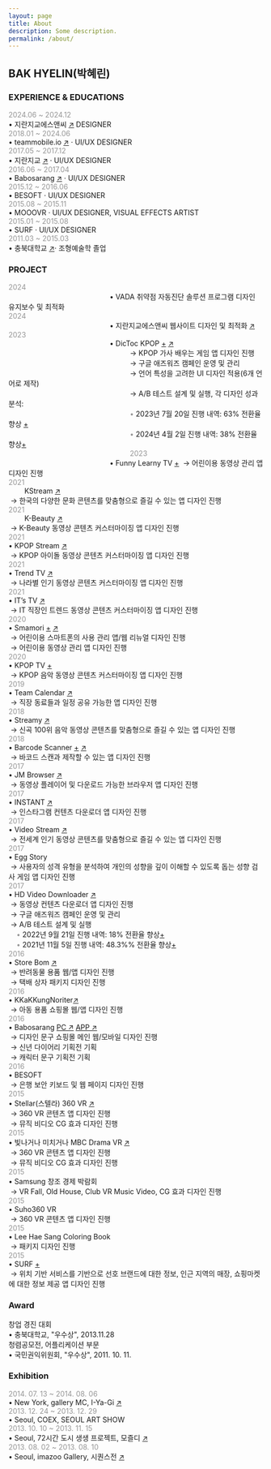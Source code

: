 ```yaml
---
layout: page
title: About
description: Some description.
permalink: /about/
---
```


<!-- <img itemprop="image" class="img-rounded" src="#" alt="jamy"> -->
## BAK HYELIN(박혜린) 

### EXPERIENCE & EDUCATIONS
<span style="color: #969696;"> 2024.06 ~ 2024.12 </span>  
• 지란지교에스앤씨 <a href="https://www.jiransnc.com" target="_blank">↗</a> DESIGNER  
<span style="color: #969696;"> 2018.01 ~ 2024.06 </span>  
• teammobile.io <a href="https://www.teammobile.io/" target="_blank">↗</a> · UI/UX DESIGNER  
<span style="color: #969696;"> 2017.05 ~ 2017.12 </span>  
• 지란지교 <a href="https://www.jiran.com/" target="_blank">↗</a> · UI/UX DESIGNER  
<span style="color: #969696;">2016.06 ~ 2017.04</span>  
• Babosarang <a href="http://www.babosarang.co.kr/" target="_blank">↗</a> · UI/UX DESIGNER  
<span style="color: #969696;">2015.12 ~ 2016.06</span>  
• BESOFT · UI/UX DESIGNER  
<span style="color: #969696;">2015.08 ~ 2015.11</span>  
• MOOOVR · UI/UX DESIGNER, VISUAL EFFECTS ARTIST  
<span style="color: #969696;">2015.01 ~ 2015.08</span>  
• SURF · UI/UX DESIGNER  
<span style="color: #969696;">2011.03 ~ 2015.03</span>  
• 충북대학교 <a href="https://www.cbnu.ac.kr/www/index.do" target="_blank">↗</a>· 조형예술학 졸업  

### PROJECT
<span style="color: #969696;"> 2024 </span>      
<span style="margin-left: 200px;"> • VADA 취약점 자동진단 솔루션 프로그램 디자인 유지보수 및 최적화 </span>  
<span style="color: #969696;"> 2024 </span>      
<span style="margin-left: 200px;"> • 지란지교에스앤씨 웹사이트 디자인 및 최적화 <a href="https://www.jiransnc.com" target="_blank">↗</a> </span>  
<span style="color: #969696;"> 2023 </span>        
<span style="margin-left: 200px;"> • DicToc KPOP [+](../kpoplyricsgame/) <a href="https://play.google.com/store/search?q=dictoc&c=apps" target="_blank">↗</a></span>  
<span style="margin-left: 240px;"> → KPOP 가사 배우는 게임 앱 디자인 진행  
<span style="margin-left: 240px;"> → 구글 애즈워즈 캠페인 운영 및 관리  
<span style="margin-left: 240px;"> → 언어 특성을 고려한 UI 디자인 적용(6개 언어로 제작)  
<span style="margin-left: 240px;"> → A/B 테스트 설계 및 실행, 각 디자인 성과 분석:  
<span style="color: #969696; margin-left: 240px;"> • </span> 2023년 7월 20일 진행 내역: 63% 전환율 향상 [+](,./ab-kpoplyricsgame-230724/)</span>   
<span style="color: #969696; margin-left: 240px;"> • </span> 2024년 4월 2일 진행 내역: 38% 전환율 향상[+](../ab-kpoplyricsgame-240402/)</span>   
<span style="color: #969696; margin-left: 240px;"> 2023 </span>  
<span style="margin-left: 200px;"> • Funny Learny TV [+](../funnylearnytv/)</span> 
&nbsp;→ 어린이용 동영상 관리 앱 디자인 진행  
<span style="color: #969696;"> 2021 </span>  
&nbsp;&nbsp;&nbsp;&nbsp;&nbsp;&nbsp;&nbsp; KStream <a href="https://play.google.com/store/apps/details?id=io.tm.k.stream" target="_blank">↗</a>  
&nbsp;→ 한국의 다양한 문화 콘텐츠를 맞춤형으로 즐길 수 있는 앱 디자인 진행  
<span style="color: #969696;"> 2021 </span>  
&nbsp;&nbsp;&nbsp;&nbsp;&nbsp;&nbsp;&nbsp; K-Beauty <a href="https://play.google.com/store/apps/details?id=io.tm.kbeauty.tv" target="_blank">↗</a>  
&nbsp;→ K-Beauty 동영상 콘텐츠 커스터마이징 앱 디자인 진행  
<span style="color: #969696;"> 2021 </span>  
• KPOP Stream <a href="https://play.google.com/store/apps/details?id=io.tm.kpop.stream" target="_blank">↗</a>  
&nbsp;→ KPOP 아이돌 동영상 콘텐츠 커스터마이징 앱 디자인 진행  
<span style="color: #969696;"> 2021 </span>  
• Trend TV <a href="https://play.google.com/store/apps/details?id=io.tm.stream.in" target="_blank">↗</a>  
&nbsp;→ 나라별 인기 동영상 콘텐츠 커스터마이징 앱 디자인 진행  
<span style="color: #969696;"> 2021 </span>   
• IT’s TV <a href="https://play.google.com/store/apps/details?id=io.tm.its.tv" target="_blank">↗</a>  
&nbsp;→ IT 직장인 트렌드 동영상 콘텐츠 커스터마이징 앱 디자인 진행   
<span style="color: #969696;"> 2020 </span>   
• Smamori [+](../kidsvideoapp/) <a href="https://smamori.jp/" target="_blank">↗</a>  
&nbsp;→ 어린이용 스마트폰의 사용 관리 앱/웹 리뉴얼 디자인 진행  
&nbsp;→ 어린이용 동영상 관리 앱 디자인 진행  
<span style="color: #969696;"> 2020 </span>  
• KPOP TV [+](../icon-kpop/)  
&nbsp;→ KPOP 음악 동영상 콘텐츠 커스터마이징 앱 디자인 진행   
<span style="color: #969696;"> 2019 </span>   
• Team Calendar <a href="https://play.google.com/store/apps/details?id=io.jmobile.tm.calendar" target="_blank">↗</a>  
&nbsp;→ 직장 동료들과 일정 공유 가능한 앱 디자인 진행  
<span style="color: #969696;"> 2018 </span>  
• Streamy <a href="https://play.google.com/store/apps/details?id=com.fms.streamy" target="_blank">↗</a>  
&nbsp;→ 신곡 100위 음악 동영상 콘텐츠를 맞춤형으로 즐길 수 있는 앱 디자인 진행  
<span style="color: #969696;"> 2018 </span>  
•  Barcode Scanner [+](../barcode_scanner/) [↗](https://play.google.com/store/apps/details?id=io.jmobile.jmscanner)  
&nbsp;→ 바코드 스캔과 제작할 수 있는 앱 디자인 진행  
<span style="color: #969696;"> 2017 </span>  
•  JM Browser <a href="https://play.google.com/store/apps/details?id=io.jmobile.browser" target="_blank">↗</a>  
&nbsp;→ 동영상 플레이어 및 다운로드 가능한 브라우저 앱 디자인 진행  
<span style="color: #969696;"> 2017 </span>  
• INSTANT <a href="https://play.google.com/store/apps/details?id=io.jmobile.instant" target="_blank">↗</a>  
&nbsp;→ 인스타그램 컨텐츠 다운로더 앱 디자인 진행  
<span style="color: #969696;"> 2017 </span>  
• Video Stream <a href="https://play.google.com/store/apps/details?id=io.jmobile.video.browser" target="_blank">↗</a>  
&nbsp;→ 전세계 인기 동영상 콘텐츠를 맞춤형으로 즐길 수 있는 앱 디자인 진행  
<span style="color: #969696;"> 2017 </span>  
• Egg Story  
&nbsp;→ 사용자의 성격 유형을 분석하여 개인의 성향을 깊이 이해할 수 있도록 돕는 성향 검사 게임 앱 디자인 진행  
<span style="color: #969696;"> 2017 </span>  
• HD Video Downloader <a href="https://play.google.com/store/apps/details?id=com.ne.hdv">↗</a>  
&nbsp;→ 동영상 컨텐츠 다운로더 앱 디자인 진행  
&nbsp;→ 구글 애즈워즈 캠페인 운영 및 관리  
&nbsp;→ A/B 테스트 설계 및 실행  
&nbsp; &nbsp;<span style="color: #969696;"> • </span> 2022년 9월 21일 진행 내역: 18% 전환율 향상[+](../ab-hdvd-220921/)  
&nbsp; &nbsp;<span style="color: #969696;"> • </span>  2021년 11월 5일 진행 내역: 48.3%% 전환율 향상[+](../ab-hdvd-211105/)  
<span style="color: #969696;"> 2016 </span>  
•  Store Bom <a href="https://www.behance.net/gallery/51348153/Shopping-mall-APP-UI" target="_blank">↗</a>  
&nbsp;→ 반려동물 용품 웹/앱 디자인 진행  
&nbsp;→ 택배 상자 패키지 디자인 진행  
<span style="color: #969696;"> 2016 </span>  
•  KKaKKungNoriter<a href="http://kkakkungnoriter.com/" target="_blank">↗</a>  
&nbsp;→ 아동 용품 쇼핑몰 웹/앱 디자인 진행  
<span style="color: #969696;"> 2016 </span>  
•  Babosarang <a href="https://www.behance.net/gallery/51124513/Main_Web(PC)-UI" target="_blank">PC ↗</a> <a href="https://www.behance.net/gallery/51583461/Shopping-mall-APP-UI(Babosarang)" target="_blank">APP ↗</a>  
&nbsp;→ 디자인 문구 쇼핑몰 메인 웹/모바일 디자인 진행  
&nbsp;→ 신년 다이어리 기획전 기획  
&nbsp;→ 캐릭터 문구 기획전 기획  
<span style="color: #969696;"> 2016 </span>   
•  BESOFT  
&nbsp;→ 은행 보안 키보드 및 웹 페이지 디자인 진행  
<span style="color: #969696;"> 2015 </span>  
•  Stellar(스텔라) 360 VR [↗](https://www.youtube.com/watch?v=gvORWNSsGak)  
&nbsp;→ 360 VR 콘텐츠 앱 디자인 진행  
&nbsp;→ 뮤직 비디오 CG 효과 디자인 진행   
<span style="color: #969696;"> 2015 </span>  
•  빛나거나 미치거나 MBC Drama VR [↗](https://www.youtube.com/watch?v=7Eo8ddIhUnE)  
&nbsp;→ 360 VR 콘텐츠 앱 디자인 진행  
&nbsp;→ 뮤직 비디오 CG 효과 디자인 진행  
<span style="color: #969696;"> 2015 </span>  
•  Samsung 창조 경제 박람회  
&nbsp;→ VR Fall, Old House, Club VR Music Video, CG 효과 디자인 진행  
<span style="color: #969696;"> 2015 </span>  
• Suho360 VR  
&nbsp;→ 360 VR 콘텐츠 앱 디자인 진행  
<span style="color: #969696;"> 2015 </span>  
• Lee Hae Sang Coloring Book  
&nbsp;→ 패키지 디자인 진행  
<span style="color: #969696;"> 2015 </span>  
• SURF [+](../marshmello/)  
&nbsp;→ 위치 기반 서비스를 기반으로 선호 브랜드에 대한 정보, 인근 지역의 매장, 쇼핑마켓에 대한 정보 제공 앱 디자인 진행  

### Award
창업 경진 대회   
• 충북대학교, "우수상", 2013.11.28  
청렴공모전, 어플리케이션 부문  
• 국민권익위원회, "우수상", 2011. 10. 11.  

### Exhibition
<span style="color: #969696;">2014. 07. 13 ~ 2014. 08. 06</span>  
•  New York, gallery MC, I-Ya-Gi <a href="http://www.gallerymc.org/h/i-ya-gi-that-connote-you-and-me/" target="_blank">↗</a>  
<span style="color: #969696;">2013. 12. 24 ~ 2013. 12. 29</span>  
•  Seoul, COEX, SEOUL ART SHOW  
<span style="color: #969696;">2013. 10. 10 ~ 2013. 11. 15</span>  
•  Seoul, 72시간 도시 생생 프로젝트, 모즐디 <a href="https://www.lafent.com/inews/news_view.html?news_id=110411" target="_blank">↗</a>  
<span style="color: #969696;">2013. 08. 02 ~ 2013. 08. 10</span>  
•  Seoul, imazoo Gallery, 시퀀스전 <a href="http://www.imazoo.com/index.htm" target="_blank">↗</a>  
